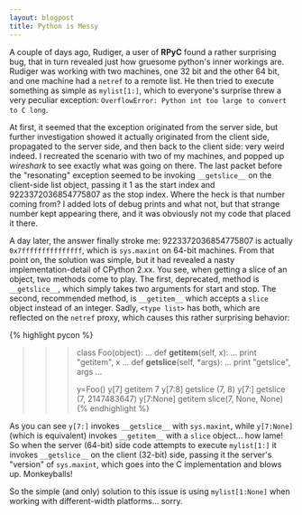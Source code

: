 ```yaml
---
layout: blogpost
title: Python is Messy
---
```


A couple of days ago, Rudiger, a user of **RPyC** found a rather surprising bug, that in turn 
revealed just how gruesome python's inner workings are. Rudiger was working with two machines, 
one 32 bit and the other 64 bit, and one machine had a `netref` to a remote list. He then tried 
to execute something as simple as `mylist[1:]`, which to everyone's surprise threw a very 
peculiar exception: `OverflowError: Python int too large to convert to C long`.

At first, it seemed that the exception originated from the server side, but further investigation 
showed it actually originated from the client side, propagated to the server side, and then back 
to the client side: very weird indeed. I recreated the scenario with two of my  machines, 
and popped up *wireshark* to see exactly what was going on there. The last packet before the 
"resonating" exception seemed to be invoking `__getslice__` on the client-side list object, 
passing it 1 as the start index and 9223372036854775807 as the stop index. Where the heck is 
that number coming from? I added lots of debug prints and what not, but that strange number 
kept appearing there, and it was obviously not my code that placed it there.

A day later, the answer finally stroke me: 9223372036854775807 is actually `0x7fffffffffffffff`, 
which is `sys.maxint` on 64-bit machines. From that point on, the solution was simple, but it had 
revealed a nasty implementation-detail of CPython 2.xx. You see, when getting a slice of an object,
two methods come to play. The first, deprecated, method is `__getslice__`, which simply takes 
two arguments for start and stop. The second, recommended method, is `__getitem__` which accepts 
a `slice` object instead of an integer. Sadly, `<type list>` has both, which are reflected on 
the `netref` proxy, which causes this rather surprising behavior:

{% highlight pycon %}
>>> class Foo(object):
...     def __getitem__(self, x):
...             print "getitem", x
...     def __getslice__(self, *args):
...             print "getslice", args
...
>>>
>>> y=Foo()
>>> y[7]
getitem 7
>>> y[7:8]
getslice (7, 8)
>>> y[7:]
getslice (7, 2147483647)
>>> y[7:None]
getitem slice(7, None, None)
{% endhighlight %}

As you can see `y[7:]` invokes `__getslice__` with `sys.maxint`, while `y[7:None]` (which is 
equivalent) invokes `__getitem__` with a `slice` object... how lame! So when the server (64-bit) 
side code attempts to execute `mylist[1:]` it invokes `__getslice__` on the client (32-bit) side, 
passing it the server's "version" of `sys.maxint`, which goes into the C implementation and 
blows up. Monkeyballs!

So the simple (and only) solution to this issue is using `mylist[1:None]` when working with 
different-width platforms... sorry.


